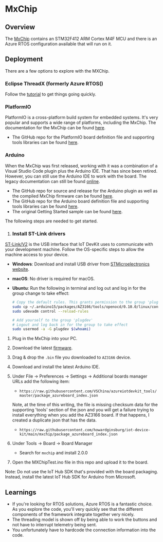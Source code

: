 # MxChip

## Overview

The [MxChip](https://microsoft.github.io/azure-iot-developer-kit/) contains an STM32F412 ARM Cortex M4F MCU and there is an Azure RTOS configuration available that will run on it.

## Deployment

There are a few options to explore with the MXChip.

### Eclipse ThreadX (formerly Azure RTOS()

Follow the [tutorial](https://learn.microsoft.com/azure/iot/tutorial-devkit-mxchip-az3166-iot-hub) to get things going quickly.

### PlatformIO

PlatformIO is a cross-platform build system for embedded systems.  It's very popular and supports a wide range of platforms, including the MxChip.  The documentation for the MxChip can be found [here](https://docs.platformio.org/en/latest/boards/ststm32/mxchip_az3166.html).

* The GitHub repo for the PlatformIO board definition file and supporting tools libraries can be found [here](https://github.com/platformio/platform-ststm32/blob/develop/boards/mxchip_az3166.json).

### Arduino

When the MxChip was first released, working with it was a combination of a Visual Studio Code plugin plus the Arduino IDE.  That has since been retired.  However, you can still use the Arduino IDE to work with the board.  The legacy documentation can still be found [online](https://microsoft.github.io/azure-iot-developer-kit/docs/get-started/).

* The GitHub repo for source and release for the Arduino plugin as well as the compiled MxChip firmware can be found [here](https://github.com/microsoft/devkit-sdk).
* The GitHub repo for the Arduino board definition file and supporting tools libraries can be found [here](https://github.com/VSChina/azureiotdevkit_tools).
* The original Getting Started sample can be found [here](https://github.com/Azure-Samples/mxchip-iot-devkit-get-started).

The following steps are needed to get started.

1. ### Install ST-Link drivers

[ST-Link/V2](http://www.st.com/en/development-tools/st-link-v2.html) is the USB interface that IoT DevKit uses to communicate with your development machine. Follow the OS-specific steps to allow the machine access to your device.

* **Windows**: Download and install USB driver from [STMicroelectronics website](http://www.st.com/en/development-tools/stsw-link009.html).
* **macOS**: No driver is required for macOS.
* **Ubuntu**: Run the following in terminal and log out and log in for the group change to take effect:

    ```bash
    # Copy the default rules. This grants permission to the group 'plugdev'
    sudo cp ~/.arduino15/packages/AZ3166/tools/openocd/0.10.0/linux/contrib/60-openocd.rules /etc/udev/rules.d/
    sudo udevadm control --reload-rules

    # Add yourself to the group 'plugdev'
    # Logout and log back in for the group to take effect
    sudo usermod -a -G plugdev $(whoami)
    ```

1. Plug in the MxChip into your PC.
1. Download the latest [firmware](https://github.com/microsoft/devkit-sdk/releases/download/2.0.0/devkit-firmware-2.0.0.bin).
1. Drag & drop the `.bin` file you downloaded to `AZ3166` device.
1. Download and install the latest Arduino IDE.
1. Under File -> Preferences -> Settings -> Additional boards manager URLs add the following item:

    * `https://raw.githubusercontent.com/VSChina/azureiotdevkit_tools/master/package_azureboard_index.json`
  
    Note, at the time of this writing, the file is missing checksum data for the supporting 'tools' section of the json and you will get a failure trying to install everything when you add the AZ3166 board.  If that happens, I created a duplicate json that has the data.

    * `https://raw.githubusercontent.com/howardginsburg/iot-device-kit/main/mxchip/package_azureboard_index.json`

1. Under Tools -> Board -> Board Manager

    * Search for `mxchip` and install 2.0.0

1. Open the MXChipTest.ino file in this repo and upload it to the board.

Note: Do not use the IoT Hub SDK that's provided with the board packaging.  Instead, install the latest IoT Hub SDK for Arduino from Microsoft.

## Learnings

- If you're looking for RTOS solutions, Azure RTOS is a fantastic choice.  As you explore the code, you'll very quickly see that the different components of the framework integrate together very nicely.
- The threading model is shown off by being able to work the buttons and not have to interrupt telemetry being sent.
- You unfortunately have to hardcode the connection information into the code.
